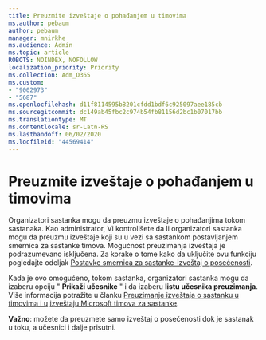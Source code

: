 ```yaml
---
title: Preuzmite izveštaje o pohađanjem u timovima
ms.author: pebaum
author: pebaum
manager: mnirkhe
ms.audience: Admin
ms.topic: article
ROBOTS: NOINDEX, NOFOLLOW
localization_priority: Priority
ms.collection: Adm_O365
ms.custom:
- "9002973"
- "5687"
ms.openlocfilehash: d11f8114595b8201cfdd1bdf6c925097aee185cb
ms.sourcegitcommit: dc149ab45fbc2c974b54fb81156d2bc1b07017bb
ms.translationtype: MT
ms.contentlocale: sr-Latn-RS
ms.lasthandoff: 06/02/2020
ms.locfileid: "44569414"
---
```

# <a name="download-attendance-reports-in-teams"></a>Preuzmite izveštaje o pohađanjem u timovima

Organizatori sastanka mogu da preuzmu izveštaje o pohađanjima tokom sastanaka. Kao administrator, Vi kontrolišete da li organizatori sastanka mogu da preuzmu izveštaje koji su u vezi sa sastankom postavljanjem smernica za sastanke timova. Mogućnost preuzimanja izveštaja je podrazumevano isključena. Za korake o tome kako da uključite ovu funkciju pogledajte odeljak [Postavke smernica za sastanke-izveštaj o posećenosti](https://docs.microsoft.com/microsoftteams/meeting-policies-in-teams#meeting-policy-settings---meeting-attendance-report).

Kada je ovo omogućeno, tokom sastanka, organizatori sastanka mogu da izaberu opciju " **Prikaži učesnike** " i da izaberu **listu učesnika preuzimanja**. Više informacija potražite u članku [Preuzimanje izveštaja o sastanku u timovima i u](https://support.office.com/article/download-attendance-reports-in-teams-ae7cf170-530c-47d3-84c1-3aedac74d310) [izveštaju Microsoft timova za sastanke](https://docs.microsoft.com/microsoftteams/teams-analytics-and-reports/meeting-attendance-report).

**Važno**: možete da preuzmete samo izveštaj o posećenosti dok je sastanak u toku, a učesnici i dalje prisutni.